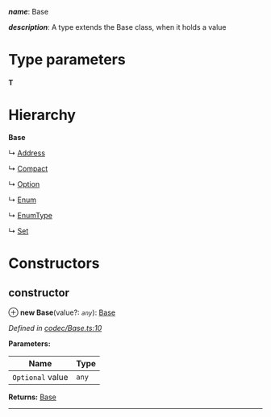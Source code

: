 

*__name__*: Base

*__description__*: A type extends the Base class, when it holds a value

# Type parameters
#### T 
# Hierarchy

**Base**

↳  [Address](_address_.address.md)

↳  [Compact](_codec_compact_.compact.md)

↳  [Option](_codec_option_.option.md)

↳  [Enum](_codec_enum_.enum.md)

↳  [EnumType](_codec_enumtype_.enumtype.md)

↳  [Set](_codec_set_.set.md)

# Constructors

<a id="constructor"></a>

##  constructor

⊕ **new Base**(value?: *`any`*): [Base](_codec_base_.base.md)

*Defined in [codec/Base.ts:10](https://github.com/polkadot-js/api/blob/46b10a0/packages/types/src/codec/Base.ts#L10)*

**Parameters:**

| Name | Type |
| ------ | ------ |
| `Optional` value | `any` |

**Returns:** [Base](_codec_base_.base.md)

___

